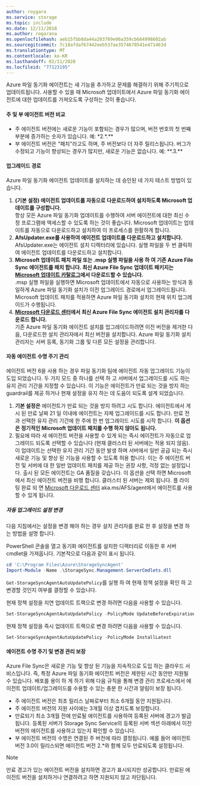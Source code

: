 ```yaml
---
author: roygara
ms.service: storage
ms.topic: include
ms.date: 12/11/2018
ms.author: rogarana
ms.openlocfilehash: aeb15fbb8da44a203789e06a359cb664998602ab
ms.sourcegitcommit: 7c18afdaf67442eeb537ae3574670541e471463d
ms.translationtype: MT
ms.contentlocale: ko-KR
ms.lasthandoff: 02/11/2020
ms.locfileid: "77123195"
---
```

Azure 파일 동기화 에이전트는 새 기능을 추가하고 문제를 해결하기 위해 주기적으로 업데이트됩니다. 사용할 수 있을 때 Microsoft 업데이트에서 Azure 파일 동기화 에이전트에 대한 업데이트를 가져오도록 구성하는 것이 좋습니다.

#### <a name="major-vs-minor-agent-versions"></a>주 및 부 에이전트 버전 비교
* 주 에이전트 버전에는 새로운 기능이 포함되는 경우가 많으며, 버전 번호의 첫 번째 부분에 증가하는 숫자가 있습니다. 예: \*2.\*.\*\*
* 부 에이전트 버전은 "패치"라고도 하며, 주 버전보다 더 자주 릴리스됩니다. 버그가 수정되고 기능이 향상되는 경우가 많지만, 새로운 기능은 없습니다. 예: \*\*.3.\*\*

#### <a name="upgrade-paths"></a>업그레이드 경로
Azure 파일 동기화 에이전트 업데이트를 설치하는 데 승인된 네 가지 테스트 방법이 있습니다. 
1. **(기본 설정) 에이전트 업데이트를 자동으로 다운로드하여 설치하도록 Microsoft 업데이트를 구성합니다.**  
    항상 모든 Azure 파일 동기화 업데이트를 수행하여 서버 에이전트에 대한 최신 수정 프로그램에 액세스할 수 있도록 하는 것이 좋습니다. Microsoft 업데이트는 업데이트를 자동으로 다운로드하고 설치하여 이 프로세스를 원활하게 합니다.
2. **AfsUpdater.exe를 사용하여 에이전트 업데이트를 다운로드하고 설치합니다.**  
    AfsUpdater.exe는 에이전트 설치 디렉터리에 있습니다. 실행 파일을 두 번 클릭하여 에이전트 업데이트를 다운로드하고 설치합니다. 
3. **Microsoft 업데이트 패치 파일 또는 .msp 실행 파일을 사용 하 여 기존 Azure File Sync 에이전트를 패치 합니다. 최신 Azure File Sync 업데이트 패키지는 [Microsoft 업데이트 카탈로그](https://www.catalog.update.microsoft.com/Search.aspx?q=Azure%20File%20Sync)에서 다운로드할 수 있습니다.**  
    .msp 실행 파일을 실행하면 Microsoft 업데이트에서 자동으로 사용하는 방식과 동일하게 Azure 파일 동기화 설치가 이전 업그레이드 경로에서 업그레이드됩니다. Microsoft 업데이트 패치를 적용하면 Azure 파일 동기화 설치의 현재 위치 업그레이드가 수행됩니다.
4. **[Microsoft 다운로드 센터](https://go.microsoft.com/fwlink/?linkid=858257)에서 최신 Azure File Sync 에이전트 설치 관리자를 다운로드 합니다.**  
    기존 Azure 파일 동기화 에이전트 설치를 업그레이드하려면 이전 버전을 제거한 다음, 다운로드한 설치 관리자에서 최신 버전을 설치합니다. Azure 파일 동기화 설치 관리자는 서버 등록, 동기화 그룹 및 다른 모든 설정을 관리합니다.

#### <a name="automatic-agent-lifecycle-management"></a>자동 에이전트 수명 주기 관리
에이전트 버전 6을 사용 하는 경우 파일 동기화 팀에 에이전트 자동 업그레이드 기능이 도입 되었습니다. 두 가지 모드 중 하나를 선택 하 고 서버에서 업그레이드를 시도 하는 유지 관리 기간을 지정할 수 있습니다. 이 기능은 에이전트가 만료 되는 것을 방지 하는 guardrail를 제공 하거나 현재 설정을 유지 하는 데 도움이 되도록 설계 되었습니다.
1. **기본 설정은** 에이전트가 만료 되는 것을 방지 하려고 시도 합니다. 에이전트에서 게시 된 만료 날짜 21 일 이내에 에이전트는 자체 업그레이드를 시도 합니다. 만료 전과 선택한 유지 관리 기간에 한 주에 한 번 업그레이드 시도를 시작 합니다. **이 옵션은 정기적인 Microsoft 업데이트 패치를 수행 하지 않아도 됩니다.**
1. 필요에 따라 새 에이전트 버전을 사용할 수 있게 되는 즉시 에이전트가 자동으로 업그레이드 되도록 선택할 수 있습니다 (현재 클러스터 된 서버에는 적용 되지 않음). 이 업데이트는 선택한 유지 관리 기간 동안 발생 하며 서버에서 일반 공급 되는 즉시 새로운 기능 및 향상 된 기능을 사용할 수 있도록 허용 합니다. 이는 주 에이전트 버전 및 서버에 대 한 일반 업데이트 패치를 제공 하는 권장 사항, 걱정 없는 설정입니다. 출시 된 모든 에이전트는 GA 품질을 갖습니다. 이 옵션을 선택 하면 Microsoft에서 최신 에이전트 버전을 비행 합니다. 클러스터 된 서버는 제외 됩니다. 플 라이팅 완료 되 면 [Microsoft 다운로드 센터](https://go.microsoft.com/fwlink/?linkid=858257) aka.ms/AFS/agent에서 에이전트를 사용할 수 있게 됩니다.

 ##### <a name="changing-the-auto-upgrade-setting"></a>자동 업그레이드 설정 변경

다음 지침에서는 설정을 변경 해야 하는 경우 설치 관리자를 완료 한 후 설정을 변경 하는 방법을 설명 합니다.

PowerShell 콘솔을 열고 동기화 에이전트를 설치한 디렉터리로 이동한 후 서버 cmdlet을 가져옵니다. 기본적으로 다음과 같이 표시 됩니다.
```powershell
cd 'C:\Program Files\Azure\StorageSyncAgent'
Import-Module -Name .\StorageSync.Management.ServerCmdlets.dll
```

`Get-StorageSyncAgentAutoUpdatePolicy`를 실행 하 여 현재 정책 설정을 확인 하 고 변경할 것인지 여부를 결정할 수 있습니다.

현재 정책 설정을 지연 업데이트 트랙으로 변경 하려면 다음을 사용할 수 있습니다.
```powershell
Set-StorageSyncAgentAutoUpdatePolicy -PolicyMode UpdateBeforeExpiration
```

현재 정책 설정을 즉시 업데이트 트랙으로 변경 하려면 다음을 사용할 수 있습니다.
```powershell
Set-StorageSyncAgentAutoUpdatePolicy -PolicyMode InstallLatest
```

#### <a name="agent-lifecycle-and-change-management-guarantees"></a>에이전트 수명 주기 및 변경 관리 보장
Azure File Sync은 새로운 기능 및 향상 된 기능을 지속적으로 도입 하는 클라우드 서비스입니다. 즉, 특정 Azure 파일 동기화 에이전트 버전은 제한된 시간 동안만 지원될 수 있습니다. 배포를 용이 하 게 하기 위해 다음 규칙을 통해 변경 관리 프로세스에서 에이전트 업데이트/업그레이드를 수용할 수 있는 충분 한 시간과 알림이 보장 됩니다.

- 주 에이전트 버전은 최초 릴리스 날짜로부터 최소 6개월 동안 지원됩니다.
- 주 에이전트 버전의 지원 사이에는 3개월 이상 겹치도록 보장합니다. 
- 만료되기 최소 3개월 전에 만료될 에이전트를 사용하여 등록된 서버에 경고가 발급됩니다. 등록된 서버가 Storage Sync Service의 등록된 서버 섹션 아래에서 이전 버전의 에이전트를 사용하고 있는지 확인할 수 있습니다.
- 부 에이전트 버전의 수명은 연결된 주 버전에 따라 결정됩니다. 예를 들어 에이전트 버전 3.0이 릴리스되면 에이전트 버전 2.\*와 함께 모두 만료되도록 설정됩니다.

> [!Note]
> 만료 경고가 있는 에이전트 버전을 설치하면 경고가 표시되지만 성공합니다. 만료된 에이전트 버전을 설치하거나 연결하려고 하면 지원되지 않고 차단됩니다.
